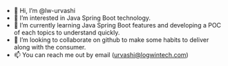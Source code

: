 - 👋 Hi, I’m @lw-urvashi
- 👀 I’m interested in Java Spring Boot technology.
- 🌱 I’m currently learning Java Spring Boot features and developing a POC of each topics to understand quickly. 
- 💞️ I’m looking to collaborate on github to make some habits to deliver along with the consumer.
- 📫 You can reach me out by email (urvashi@logwintech.com)

<!---
lw-urvashi/lw-urvashi is a ✨ special ✨ repository because its `README.md` (this file) appears on your GitHub profile.
You can click the Preview link to take a look at your changes.
--->
